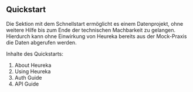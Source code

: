 ## Quickstart
Die Sektion mit dem Schnellstart ermöglicht es einem Datenprojekt, ohne weitere Hilfe bis zum Ende der technischen Machbarkeit zu gelangen. Hierdurch kann ohne Einwirkung von Heureka bereits aus der Mock-Praxis die Daten abgerufen werden. 

Inhalte des Quickstarts: 
1. About Heureka
2. Using Heureka
3. Auth Guide
4. API Guide  
<!--stackedit_data:
eyJoaXN0b3J5IjpbMTEwMzc0MjMxN119
-->